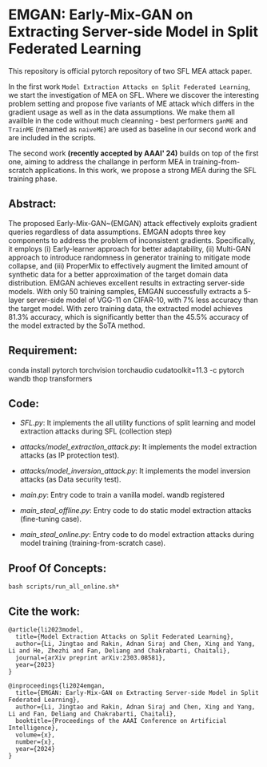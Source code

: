 # EMGAN: Early-Mix-GAN on Extracting Server-side Model in Split Federated Learning
This repository is official pytorch repository of two SFL MEA attack paper.

In the first work `Model Extraction Attacks on Split Federated Learning`, we start the investigation of MEA on SFL. Where we discover the interesting problem setting and propose five variants of ME attack which differs in the gradient usage as well as in the data assumptions. We make them all availble in the code without much cleanning - best performers `ganME` and `TrainME` (renamed as `naiveME`) are used as baseline in our second work and are included in the scripts.

The second work **(recently accepted by AAAI' 24)** builds on top of the first one, aiming to address the challange in perform MEA in training-from-scratch applications. In this work, we propose a strong MEA during the SFL training phase. 

## Abstract:
The proposed Early-Mix-GAN~(EMGAN) attack effectively exploits gradient queries regardless of data assumptions.
EMGAN adopts three key components to address the problem of inconsistent gradients. Specifically, it employs (i) Early-learner approach for better adaptability, (ii) Multi-GAN approach to introduce randomness in generator training to mitigate mode collapse, and (iii) ProperMix to effectively augment the limited amount of synthetic data for a better approximation of the target domain data distribution. EMGAN achieves excellent results in extracting server-side models.
With only 50 training samples, EMGAN successfully extracts a 5-layer server-side model of VGG-11 on CIFAR-10, with 7\% less accuracy than the target model. With zero training data, the extracted model achieves 81.3\% accuracy, which is significantly better than the 45.5\% accuracy of the model extracted by the SoTA method.

## Requirement:
conda install pytorch torchvision torchaudio cudatoolkit=11.3 -c pytorch
wandb
thop
transformers

## Code:

* *SFL.py*: It implements the all utility functions of split learning and model extraction attacks during SFL (collection step)
  
* *attacks/model_extraction_attack.py*: It implements the model extraction attacks (as IP protection test).

* *attacks/model_inversion_attack.py*: It implements the model inversion attacks (as Data security test).

* *main.py*: Entry code to train a vanilla model. wandb registered

* *main_steal_offline.py*: Entry code to do static model extraction attacks (fine-tuning case).
  
* *main_steal_online.py*: Entry code to do model extraction attacks during model training (training-from-scratch case).

## Proof Of Concepts:

```
bash scripts/run_all_online.sh*
```

## Cite the work:

```
@article{li2023model,
  title={Model Extraction Attacks on Split Federated Learning},
  author={Li, Jingtao and Rakin, Adnan Siraj and Chen, Xing and Yang, Li and He, Zhezhi and Fan, Deliang and Chakrabarti, Chaitali},
  journal={arXiv preprint arXiv:2303.08581},
  year={2023}
}

@inproceedings{li2024emgan,
  title={EMGAN: Early-Mix-GAN on Extracting Server-side Model in Split Federated Learning},
  author={Li, Jingtao and Rakin, Adnan Siraj and Chen, Xing and Yang, Li and Fan, Deliang and Chakrabarti, Chaitali},
  booktitle={Proceedings of the AAAI Conference on Artificial Intelligence},
  volume={x},
  number={x},
  year={2024}
}

```
